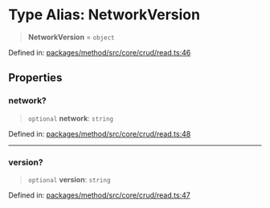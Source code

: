 # Type Alias: NetworkVersion

> **NetworkVersion** = `object`

Defined in: [packages/method/src/core/crud/read.ts:46](https://github.com/dcdpr/did-btcr2-js/blob/4a717493e735221d072999f212891939f4de3f23/packages/method/src/core/crud/read.ts#L46)

## Properties

### network?

> `optional` **network**: `string`

Defined in: [packages/method/src/core/crud/read.ts:48](https://github.com/dcdpr/did-btcr2-js/blob/4a717493e735221d072999f212891939f4de3f23/packages/method/src/core/crud/read.ts#L48)

***

### version?

> `optional` **version**: `string`

Defined in: [packages/method/src/core/crud/read.ts:47](https://github.com/dcdpr/did-btcr2-js/blob/4a717493e735221d072999f212891939f4de3f23/packages/method/src/core/crud/read.ts#L47)
